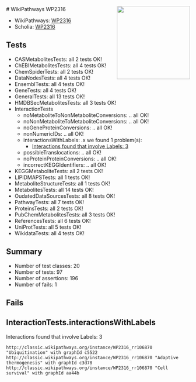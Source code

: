 <img style="float: right; width: 200px" src="https://upload.wikimedia.org/wikipedia/commons/thumb/8/83/Wplogo_with_text_500.png/640px-Wplogo_with_text_500.png" />
# WikiPathways WP2316

* WikiPathways: [WP2316](https://wikipathways.org/pathways/WP2316)
* Scholia: [WP2316](https://scholia.toolforge.org/wikipathways/WP2316)
## Tests
* CASMetabolitesTests: all 2 tests OK!
* ChEBIMetabolitesTests: all 4 tests OK!
* ChemSpiderTests: all 2 tests OK!
* DataNodesTests: all 4 tests OK!
* EnsemblTests: all 4 tests OK!
* GeneTests: all 4 tests OK!
* GeneralTests: all 13 tests OK!
* HMDBSecMetabolitesTests: all 3 tests OK!
* InteractionTests
    * noMetaboliteToNonMetaboliteConversions: .. all OK!
    * noNonMetaboliteToMetaboliteConversions: .. all OK!
    * noGeneProteinConversions: .. all OK!
    * nonNumericIDs: .. all OK!
    * interactionsWithLabels: .x we found 1 problem(s):
        * [Interactions found that involve Labels: 3](#630d267a)
    * possibleTranslocations: .. all OK!
    * noProteinProteinConversions: .. all OK!
    * incorrectKEGGIdentifiers: .. all OK!
* KEGGMetaboliteTests: all 2 tests OK!
* LIPIDMAPSTests: all 1 tests OK!
* MetaboliteStructureTests: all 1 tests OK!
* MetabolitesTests: all 14 tests OK!
* OudatedDataSourcesTests: all 8 tests OK!
* PathwayTests: all 7 tests OK!
* ProteinsTests: all 2 tests OK!
* PubChemMetabolitesTests: all 3 tests OK!
* ReferencesTests: all 6 tests OK!
* UniProtTests: all 5 tests OK!
* WikidataTests: all 4 tests OK!


## Summary

* Number of test classes: 20
* Number of tests: 97
* Number of assertions: 196
* Number of fails: 1

## Fails

<a name="630d267a" />

## InteractionTests.interactionsWithLabels

Interactions found that involve Labels: 3
```
http://classic.wikipathways.org/instance/WP2316_rr106870 "Ubiquitination" with graphId c5522
http://classic.wikipathways.org/instance/WP2316_rr106870 "Adaptive thermogenesis" with graphId c3d78
http://classic.wikipathways.org/instance/WP2316_rr106870 "Cell survival" with graphId aa44b
```


